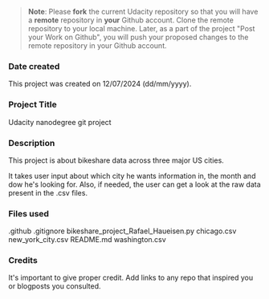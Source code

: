 >**Note**: Please **fork** the current Udacity repository so that you will have a **remote** repository in **your** Github account. Clone the remote repository to your local machine. Later, as a part of the project "Post your Work on Github", you will push your proposed changes to the remote repository in your Github account.

### Date created
This project was created on 12/07/2024 (dd/mm/yyyy).

### Project Title
Udacity nanodegree git project

### Description
This project is about bikeshare data across three major US cities.

It takes user input about which city he wants information in, the month and dow he's looking for. Also, if needed, the user can get a look at the raw data present in the .csv files.

### Files used
.github
.gitignore
bikeshare_project_Rafael_Haueisen.py
chicago.csv
new_york_city.csv
README.md
washington.csv

### Credits
It's important to give proper credit. Add links to any repo that inspired you or blogposts you consulted.

